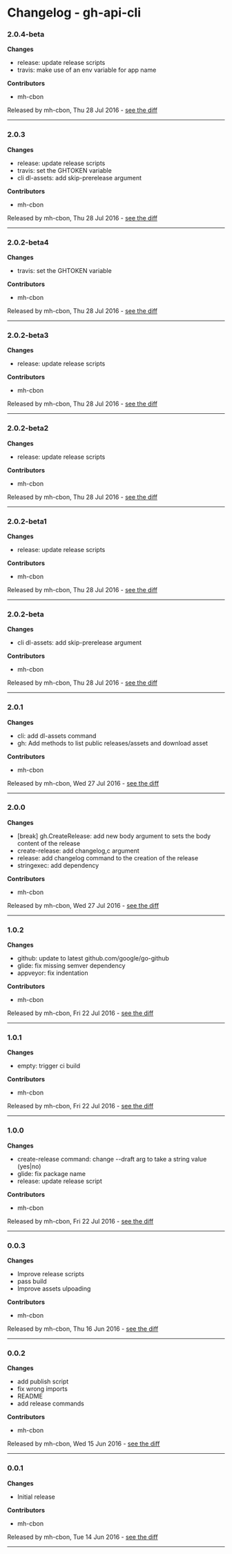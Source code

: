 # Changelog - gh-api-cli

### 2.0.4-beta

__Changes__

- release: update release scripts
- travis: make use of an env variable for app name

__Contributors__

- mh-cbon

Released by mh-cbon, Thu 28 Jul 2016 -
[see the diff](https://github.com/mh-cbon/gh-api-cli/compare/2.0.3...2.0.4-beta#diff)
______________

### 2.0.3

__Changes__

- release: update release scripts
- travis: set the GHTOKEN variable
- cli dl-assets: add skip-prerelease argument

__Contributors__

- mh-cbon

Released by mh-cbon, Thu 28 Jul 2016 -
[see the diff](https://github.com/mh-cbon/gh-api-cli/compare/2.0.2-beta4...2.0.3#diff)
______________

### 2.0.2-beta4

__Changes__

- travis: set the GHTOKEN variable

__Contributors__

- mh-cbon

Released by mh-cbon, Thu 28 Jul 2016 -
[see the diff](https://github.com/mh-cbon/gh-api-cli/compare/2.0.2-beta3...2.0.2-beta4#diff)
______________

### 2.0.2-beta3

__Changes__

- release: update release scripts

__Contributors__

- mh-cbon

Released by mh-cbon, Thu 28 Jul 2016 -
[see the diff](https://github.com/mh-cbon/gh-api-cli/compare/2.0.2-beta2...2.0.2-beta3#diff)
______________

### 2.0.2-beta2

__Changes__

- release: update release scripts

__Contributors__

- mh-cbon

Released by mh-cbon, Thu 28 Jul 2016 -
[see the diff](https://github.com/mh-cbon/gh-api-cli/compare/2.0.2-beta1...2.0.2-beta2#diff)
______________

### 2.0.2-beta1

__Changes__

- release: update release scripts

__Contributors__

- mh-cbon

Released by mh-cbon, Thu 28 Jul 2016 -
[see the diff](https://github.com/mh-cbon/gh-api-cli/compare/2.0.2-beta...2.0.2-beta1#diff)
______________

### 2.0.2-beta

__Changes__

- cli dl-assets: add skip-prerelease argument

__Contributors__

- mh-cbon

Released by mh-cbon, Thu 28 Jul 2016 -
[see the diff](https://github.com/mh-cbon/gh-api-cli/compare/2.0.1...2.0.2-beta#diff)
______________

### 2.0.1

__Changes__

- cli: add dl-assets command
- gh: Add methods to list public releases/assets and download asset

__Contributors__

- mh-cbon

Released by mh-cbon, Wed 27 Jul 2016 -
[see the diff](https://github.com/mh-cbon/gh-api-cli/compare/2.0.0...2.0.1#diff)
______________

### 2.0.0

__Changes__

- [break] gh.CreateRelease: add new body argument to sets the body content of the release
- create-release: add changelog,c argument
- release: add changelog command to the creation of the release
- stringexec: add dependency

__Contributors__

- mh-cbon

Released by mh-cbon, Wed 27 Jul 2016 -
[see the diff](https://github.com/mh-cbon/gh-api-cli/compare/1.0.2...2.0.0#diff)
______________

### 1.0.2

__Changes__

- github: update to latest github.com/google/go-github
- glide: fix missing semver dependency
- appveyor: fix indentation

__Contributors__

- mh-cbon

Released by mh-cbon, Fri 22 Jul 2016 -
[see the diff](https://github.com/mh-cbon/gh-api-cli/compare/1.0.1...1.0.2#diff)
______________

### 1.0.1

__Changes__

- empty: trigger ci build

__Contributors__

- mh-cbon

Released by mh-cbon, Fri 22 Jul 2016 -
[see the diff](https://github.com/mh-cbon/gh-api-cli/compare/1.0.0...1.0.1#diff)
______________

### 1.0.0

__Changes__

- create-release command: change --draft arg to take a string value (yes|no)
- glide: fix package name
- release: update release script

__Contributors__

- mh-cbon

Released by mh-cbon, Fri 22 Jul 2016 -
[see the diff](https://github.com/mh-cbon/gh-api-cli/compare/0.0.3...1.0.0#diff)
______________

### 0.0.3

__Changes__

- Improve release scripts
- pass build
- Improve assets ulpoading

__Contributors__

- mh-cbon

Released by mh-cbon, Thu 16 Jun 2016 -
[see the diff](https://github.com/mh-cbon/gh-api-cli/compare/0.0.2...0.0.3#diff)
______________

### 0.0.2

__Changes__

- add publish script
- fix wrong imports
- README
- add release commands

__Contributors__

- mh-cbon

Released by mh-cbon, Wed 15 Jun 2016 -
[see the diff](https://github.com/mh-cbon/gh-api-cli/compare/0.0.1...0.0.2#diff)
______________

### 0.0.1

__Changes__

- Initial release

__Contributors__

- mh-cbon

Released by mh-cbon, Tue 14 Jun 2016 -
[see the diff](https://github.com/mh-cbon/gh-api-cli/compare/6b4908780f93b52178e4fba49dd20ad2ce308649...0.0.1#diff)
______________


